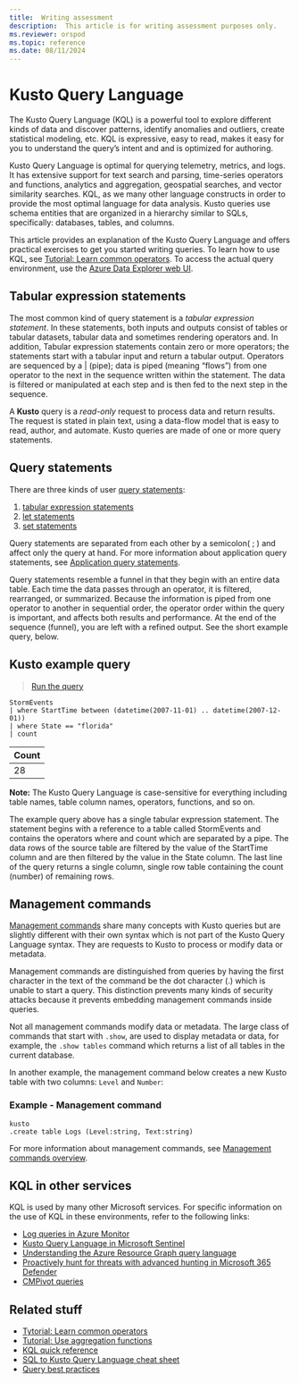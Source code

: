 ```yaml
---
title:  Writing assessment
description:  This article is for writing assessment purposes only.
ms.reviewer: orspod
ms.topic: reference
ms.date: 08/11/2024
---
```

# Kusto Query Language

The Kusto Query Language (KQL) is a powerful tool to explore different kinds of data and discover patterns, identify anomalies and outliers, create statistical modeling, etc. KQL is expressive, easy to read, makes it easy for you to understand the query’s intent and and is optimized for authoring.

 
Kusto Query Language is optimal for querying telemetry, metrics, and logs. It has extensive support for text search and parsing, time-series operators and functions, analytics and aggregation, geospatial searches, and vector similarity searches. KQL, as we many other language constructs in order to provide the most optimal language for data analysis. Kusto queries use schema entities that are organized in a hierarchy similar to SQLs, specifically: databases, tables, and columns.  

This article provides an explanation of the Kusto Query Language and offers practical exercises to get you started writing queries. To learn how to use KQL, see [Tutorial: Learn common operators](tutorials/learn-common-operators.md). To access the actual query environment, use the [Azure Data Explorer web UI](https://dataexplorer.azure.com/).  

## Tabular expression statements

The most common kind of query statement is a *tabular expression statement*. In these statements, both inputs and outputs consist of tables or tabular datasets, tabular data and sometimes rendering operators and. In addition, Tabular expression statements contain zero or more operators; the statements start with a tabular input and return a tabular output. Operators are sequenced by a | (pipe); data is piped (meaning “flows”) from one operator to the next in the sequence written within the statement. The data is filtered or manipulated at each step and is then fed to the next step in the sequence.  

A **Kusto** query is a *read-only* request to process data and return results. The request is stated in plain text, using a data-flow model that is easy to read, author, and automate. Kusto queries are made of one or more query statements.  

## Query statements

There are three kinds of user [query statements](https://learn.microsoft.com/en-us/kusto/query/statements?view=microsoft-fabric):

1. [tabular expression statements](https://learn.microsoft.com/en-us/kusto/query/tabular-expression-statements?view=microsoft-fabric)
1. [let statements](https://learn.microsoft.com/en-us/kusto/query/let-statement?view=microsoft-fabric)
1. [set statements](https://learn.microsoft.com/en-us/kusto/query/set-statement?view=microsoft-fabric)

Query statements are separated from each other by a semicolon( ; ) and affect only the query at hand. For more information about application query statements, see [Application query statements](statements.md#application-query-statements).  

Query statements resemble a funnel in that they begin with an entire data table. Each time the data passes through an operator, it is filtered, rearranged, or summarized. Because the information is piped from one operator to another in sequential order, the operator order within the query is important, and affects both results and performance. At the end of the sequence (funnel), you are left with a refined output. See the short example query, below.  

## Kusto example query  

> <a href="https://dataexplorer.azure.com/clusters/help/databases/Samples?query=H4sIAAAAAAAAAwsuyS/KdS1LzSspVuCqUSjPSC1KVQguSSwqCcnMTVVISi0pT03NU9BISSxJLQGKaBgZGJjrGhrqGhhqKujpKaCJG4HENZENKklVsLVVUHLz8Q/ydHFUUgDZkpxfmlcCAIItD6l6AAAA" target="_blank">Run the query</a>

```kusto
StormEvents 
| where StartTime between (datetime(2007-11-01) .. datetime(2007-12-01))
| where State == "florida"  
| count 
```

|Count|
|-----|
|   28|

**Note:** The Kusto Query Language is case-sensitive for everything including table names, table column names, operators, functions, and so on.

The example query above has a single tabular expression statement. The statement begins with a reference to a table called StormEvents and contains the operators where and count which are separated by a pipe. The data rows of the source table are filtered by the value of the StartTime column and are then filtered by the value in the State column. The last line of the query returns a single column, single row table containing the count (number) of remaining rows.  


## Management commands  

[Management commands](https://learn.microsoft.com/pdf?url=https%3A%2F%2Flearn.microsoft.com%2Fen-us%2Fkusto%2Ftoc.json%3Fview%3Dmicrosoft-fabric#D703-) share many concepts with Kusto queries but are slightly different with their own syntax which is not part of the Kusto Query Language syntax. They are requests to Kusto to process or modify data or metadata.  

Management commands are distinguished from queries by having the first character in the text of the command be the dot character (.) which is unable to start a query. This distinction prevents many kinds of security attacks because it prevents embedding management commands inside queries.  

Not all management commands modify data or metadata. The large class of commands that start with `.show`, are used to display metadata or data, for example, the `.show tables` command which returns a list of all tables in the current database.  

In another example, the management command below creates a new Kusto table with two columns: `Level` and `Number`:  


### Example - Management command  

```
kusto
.create table Logs (Level:string, Text:string)
```

For more information about management commands, see [Management commands overview](https://learn.microsoft.com/en-us/kusto/management/?view=microsoft-fabric).

## KQL in other services

KQL is used by many other Microsoft services. For specific information on the use of KQL in these environments, refer to the following links:

* [Log queries in Azure Monitor](/azure/azure-monitor/logs/log-query-overview)
* [Kusto Query Language in Microsoft Sentinel](/azure/sentinel/kusto-overview)
* [Understanding the Azure Resource Graph query language](/azure/governance/resource-graph/concepts/query-language)
* [Proactively hunt for threats with advanced hunting in Microsoft 365 Defender](/microsoft-365/security/defender/advanced-hunting-overview)
* [CMPivot queries](/mem/configmgr/core/servers/manage/cmpivot-overview#queries)

## Related stuff

* [Tytorial: Learn common operators](tutorials/learn-common-operators.md)
* [Tutorial: Use aggregation functions](tutorials/use-aggregation-functions.md)
* [KQL quick reference](kql-quick-reference.md)
* [SQL to Kusto Query Language cheat sheet](sql-cheat-sheet.md)
* [Query best practices](best-practices.md)
